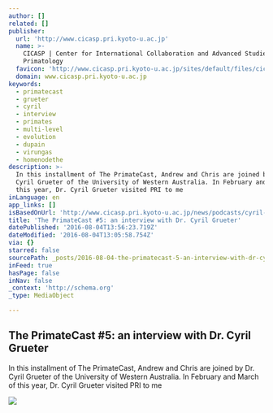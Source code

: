 ```yaml
---
author: []
related: []
publisher:
  url: 'http://www.cicasp.pri.kyoto-u.ac.jp'
  name: >-
    CICASP | Center for International Collaboration and Advanced Studies in
    Primatology
  favicon: 'http://www.cicasp.pri.kyoto-u.ac.jp/sites/default/files/cicasp_favicon.ico'
  domain: www.cicasp.pri.kyoto-u.ac.jp
keywords:
  - primatecast
  - grueter
  - cyril
  - interview
  - primates
  - multi-level
  - evolution
  - dupain
  - virungas
  - homenodethe
description: >-
  In this installment of The PrimateCast, Andrew and Chris are joined by Dr.
  Cyril Grueter of the University of Western Australia. In February and March of
  this year, Dr. Cyril Grueter visited PRI to me
inLanguage: en
app_links: []
isBasedOnUrl: 'http://www.cicasp.pri.kyoto-u.ac.jp/news/podcasts/cyril-grueter'
title: 'The PrimateCast #5: an interview with Dr. Cyril Grueter'
datePublished: '2016-08-04T13:56:23.719Z'
dateModified: '2016-08-04T13:05:58.754Z'
via: {}
starred: false
sourcePath: _posts/2016-08-04-the-primatecast-5-an-interview-with-dr-cyril-grueter.md
inFeed: true
hasPage: false
inNav: false
_context: 'http://schema.org'
_type: MediaObject

---
```

<article style=""><h1>The PrimateCast #5: an interview with Dr. Cyril Grueter</h1><p>In this installment of The PrimateCast, Andrew and Chris are joined by Dr. Cyril Grueter of the University of Western Australia. In February and March of this year, Dr. Cyril Grueter visited PRI to me</p><img src="http://www.cicasp.pri.kyoto-u.ac.jp/sites/default/files/news/cyril_2.jpg" /></article>